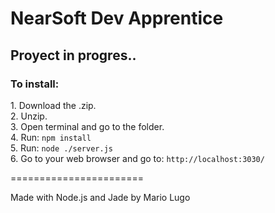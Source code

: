 <h1>NearSoft Dev Apprentice</h1>



<h2>Proyect in progres..</h2>



<h3>To install:  <br> </h3>
1. Download the .zip. <br>
2. Unzip. <br>
3. Open terminal and go to the folder. <br>
4. Run: <code>npm install</code> <br>
5. Run: <code>node ./server.js</code> <br>
6. Go to your web browser and go to: <code>http://localhost:3030/</code> <br>


=======================

Made with Node.js and Jade by Mario Lugo